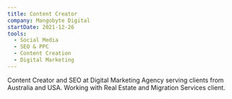 ```yaml
---
title: Content Creator
company: Mangobyte Digital
startDate: 2021-12-26
tools:
  - Social Media
  - SEO & PPC
  - Content Creation
  - Digital Marketing
---
```


Content Creator and SEO at Digital Marketing Agency serving clients from Australia and USA. Working with Real Estate and Migration Services client.

